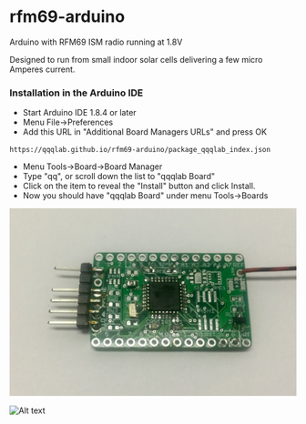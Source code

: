 # rfm69-arduino
Arduino with RFM69 ISM radio running at 1.8V

Designed to run from small indoor solar cells delivering a few micro Amperes current.

### Installation in the Arduino IDE

 - Start Arduino IDE 1.8.4 or later
 - Menu File->Preferences
 - Add this URL in "Additional Board Managers URLs" and press OK
```
https://qqqlab.github.io/rfm69-arduino/package_qqqlab_index.json 
```
 - Menu Tools->Board->Board Manager
 - Type "qq", or scroll down the list to "qqqlab Board"
 - Click on the item to reveal the "Install" button and click Install.
 - Now you should have "qqqlab Board" under menu Tools->Boards

![Alt text](docs/img1.jpeg?raw=true "Title")

![Alt text](https://qqqlab.github.io/rfm69-arduino/img2.jpeg "Title")
